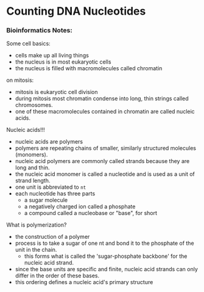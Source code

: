 Counting DNA Nucleotides
========================

### Bioinformatics Notes:

Some cell basics:

 + cells make up all living things
 + the nucleus is in most eukaryotic cells
 + the nucleus is filled with macromolecules called chromatin

on mitosis:

 + mitosis is eukaryotic cell division
 + during mitosis most chromatin condense into long, thin strings called chromosomes.
 + one of these macromolecules contained in chromatin are called nucleic acids.

Nucleic acids!!!

 + nucleic acids are polymers
 + polymers are repeating chains of smaller, similarly structured molecules (monomers).
 + nucleic acid polymers are commonly called strands because they are long and thin.
 + the nucleic acid monomer is called a nucleotide and is used as a unit of strand length.
 + one unit is abbreviated to `nt`
 + each nucleotide has three parts
    - a sugar molecule
    - a negatively charged ion called a phosphate
    - a compound called a nucleobase or "base", for short

What is polymerization?

 + the construction of a polymer
 + process is to take a sugar of one nt and bond it to the phosphate of the unit in the chain.
    - this forms what is called the 'sugar-phosphate backbone' for the nucleic acid strand.
 + since the base units are specific and finite, nucleic acid strands can only differ in the order of these bases.
 + this ordering defines a nucleic acid's primary structure

